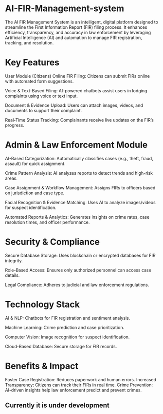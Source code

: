 # AI-FIR-Management-system

The AI FIR Management System is an intelligent, digital platform designed to streamline the First Information Report (FIR) filing process. It enhances efficiency, transparency, and accuracy in law enforcement by leveraging Artificial Intelligence (AI) and automation to manage FIR registration, tracking, and resolution.

# Key Features
User Module (Citizens)
Online FIR Filing: Citizens can submit FIRs online with automated form suggestions.

Voice & Text-Based Filing: AI-powered chatbots assist users in lodging complaints using voice or text input.

Document & Evidence Upload: Users can attach images, videos, and documents to support their complaint.

Real-Time Status Tracking: Complainants receive live updates on the FIR’s progress.

# Admin & Law Enforcement Module
AI-Based Categorization: Automatically classifies cases (e.g., theft, fraud, assault) for quick assignment.

Crime Pattern Analysis: AI analyzes reports to detect trends and high-risk areas.

Case Assignment & Workflow Management: Assigns FIRs to officers based on jurisdiction and case type.

Facial Recognition & Evidence Matching: Uses AI to analyze images/videos for suspect identification.

Automated Reports & Analytics: Generates insights on crime rates, case resolution times, and officer performance.

# Security & Compliance
Secure Database Storage: Uses blockchain or encrypted databases for FIR integrity.

Role-Based Access: Ensures only authorized personnel can access case details.

Legal Compliance: Adheres to judicial and law enforcement regulations.

# Technology Stack
AI & NLP: Chatbots for FIR registration and sentiment analysis.

Machine Learning: Crime prediction and case prioritization.

Computer Vision: Image recognition for suspect identification.

Cloud-Based Database: Secure storage for FIR records.

# Benefits & Impact
Faster Case Registration: Reduces paperwork and human errors.
Increased Transparency: Citizens can track their FIRs in real time.
Crime Prevention: AI-driven insights help law enforcement predict and prevent crimes.

## Currently it is under development 
